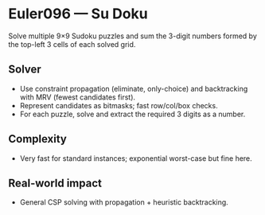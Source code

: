 # Euler096 — Su Doku

Solve multiple 9×9 Sudoku puzzles and sum the 3-digit numbers formed by the top-left 3 cells of each solved grid.

## Solver

- Use constraint propagation (eliminate, only-choice) and backtracking with MRV (fewest candidates first).
- Represent candidates as bitmasks; fast row/col/box checks.
- For each puzzle, solve and extract the required 3 digits as a number.

## Complexity
- Very fast for standard instances; exponential worst-case but fine here.

## Real-world impact
- General CSP solving with propagation + heuristic backtracking.
